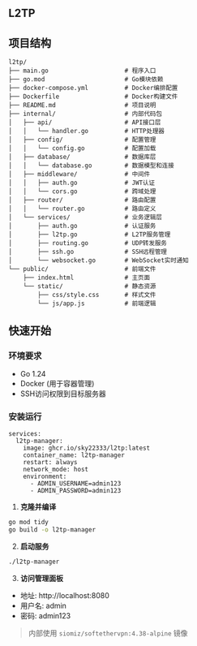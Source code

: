 ## L2TP


## 项目结构

```
l2tp/
├── main.go                     # 程序入口
├── go.mod                      # Go模块依赖
├── docker-compose.yml          # Docker编排配置
├── Dockerfile                  # Docker构建文件
├── README.md                   # 项目说明
├── internal/                   # 内部代码包
│   ├── api/                    # API接口层
│   │   └── handler.go          # HTTP处理器
│   ├── config/                 # 配置管理
│   │   └── config.go           # 配置加载
│   ├── database/               # 数据库层
│   │   └── database.go         # 数据模型和连接
│   ├── middleware/             # 中间件
│   │   ├── auth.go             # JWT认证
│   │   └── cors.go             # 跨域处理
│   ├── router/                 # 路由配置
│   │   └── router.go           # 路由定义
│   └── services/               # 业务逻辑层
│       ├── auth.go             # 认证服务
│       ├── l2tp.go             # L2TP服务管理
│       ├── routing.go          # UDP转发服务
│       ├── ssh.go              # SSH远程管理
│       └── websocket.go        # WebSocket实时通知
└── public/                     # 前端文件
    ├── index.html              # 主页面
    └── static/                 # 静态资源
        ├── css/style.css       # 样式文件
        └── js/app.js           # 前端逻辑
```

## 快速开始

### 环境要求
- Go 1.24
- Docker (用于容器管理)
- SSH访问权限到目标服务器

### 安装运行

```
services:
  l2tp-manager:
    image: ghcr.io/sky22333/l2tp:latest
    container_name: l2tp-manager
    restart: always
    network_mode: host
    environment:
      - ADMIN_USERNAME=admin123
      - ADMIN_PASSWORD=admin123
```


1. **克隆并编译**
```bash
go mod tidy
go build -o l2tp-manager
```

2. **启动服务**
```bash
./l2tp-manager
```

3. **访问管理面板**
- 地址: http://localhost:8080
- 用户名: admin
- 密码: admin123



> 内部使用 `siomiz/softethervpn:4.38-alpine` 镜像

